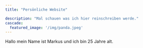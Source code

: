 ```yaml
---
title: "Persönliche Website"

description: "Mal schauen was ich hier reinschreiben werde."
cascade:
  featured_image: '/img/panda.jpeg'
---
```

Hallo mein Name ist Markus und ich bin 25 Jahre alt.
